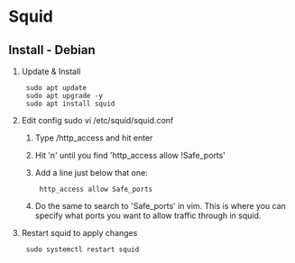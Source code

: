 # Squid

## Install - Debian
1. Update & Install

        sudo apt update 
        sudo apt upgrade -y 
        sudo apt install squid
2. Edit config
    sudo vi /etc/squid/squid.conf

    1. Type /http_access and hit enter
    2. Hit 'n' until you find 'http_access allow !Safe_ports' 
    3. Add a line just below that one:

            http_access allow Safe_ports
            
    4. Do the same to search to 'Safe_ports' in vim. This is where you can specify what ports you want to allow traffic through in squid. 

3. Restart squid to apply changes

        sudo systemctl restart squid